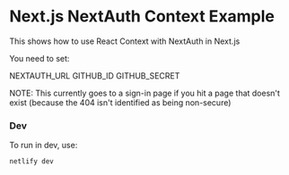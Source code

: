 # Next.js NextAuth Context Example

This shows how to use React Context with
NextAuth in Next.js

You need to set:

NEXTAUTH_URL
GITHUB_ID
GITHUB_SECRET

NOTE: This currently goes to a sign-in page if you
hit a page that doesn't exist (because the 404
isn't identified as being non-secure)

### Dev

To run in dev, use:

```bash
netlify dev
```

